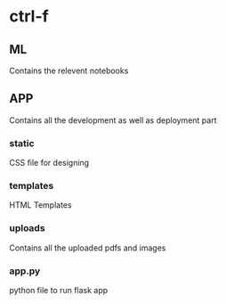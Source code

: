 # ctrl-f
## ML 
Contains the relevent notebooks
## APP
Contains all the development as well as deployment part</br >
### static
CSS file for designing
### templates
HTML Templates
### uploads
Contains all the uploaded pdfs and images
### app.py
python file to run flask app
